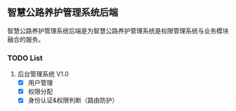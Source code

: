 ## 智慧公路养护管理系统后端

智慧公路养护管理系统后端是为智慧公路养护管理系统是权限管理系统与业务模块融合的服务。


### TODO List

1. 后台管理系统 V1.0
   - [x] 用户管理
   - [x] 权限分配
   - [x] 身份认证&权限判断（路由防护）
